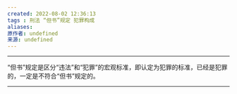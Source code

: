 ```yaml
---
created: 2022-08-02 12:36:13
tags : 刑法 “但书”规定 犯罪构成
aliases: 
原作者: undefined
来源: undefined
---
```

---
“但书”规定是区分“违法”和“犯罪”的宏观标准，即认定为犯罪的标准，已经是犯罪的，一定是不符合“但书”规定的。

---

